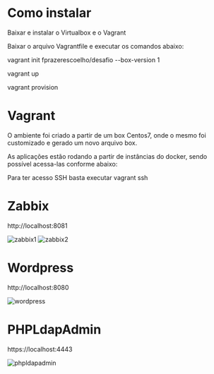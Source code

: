 # Como instalar

Baixar e instalar o Virtualbox e o Vagrant

Baixar o arquivo Vagrantfile e executar os comandos abaixo:

vagrant init fprazerescoelho/desafio --box-version 1

vagrant up

vagrant provision

# Vagrant

O ambiente foi criado a partir de um box Centos7, onde o mesmo foi customizado e gerado um novo arquivo box.

As aplicações estão rodando a partir de instâncias do docker, sendo possível acessa-las conforme abaixo:

Para ter acesso SSH basta executar vagrant ssh

# Zabbix

http://localhost:8081

![zabbix1](https://user-images.githubusercontent.com/56374525/66694619-cae31600-ec8b-11e9-81e2-4d3ee76c6014.PNG)
![zabbix2](https://user-images.githubusercontent.com/56374525/66694620-ccacd980-ec8b-11e9-86f0-59bc0951cdd3.PNG)

# Wordpress

http://localhost:8080

![wordpress](https://user-images.githubusercontent.com/56374525/66694611-a850fd00-ec8b-11e9-99e2-08b6c0773d44.PNG)

# PHPLdapAdmin

https://localhost:4443

![phpldapadmin](https://user-images.githubusercontent.com/56374525/66694621-cf0f3380-ec8b-11e9-82de-d60a18a47bd5.PNG)
